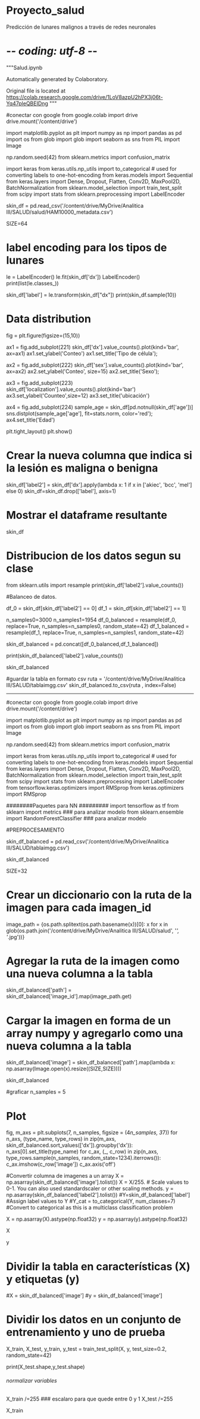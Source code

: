 # Proyecto_salud
Predicción de lunares malignos a través de redes neuronales
# -*- coding: utf-8 -*-
"""Salud.ipynb

Automatically generated by Colaboratory.

Original file is located at
    https://colab.research.google.com/drive/1LoV8azpU2hPX3j06t-Yq47pleQBEIDng
"""

#conectar con google
from google.colab import drive
drive.mount('/content/drive')

import matplotlib.pyplot as plt
import numpy as np
import pandas as pd
import os
from glob import glob
import seaborn as sns
from PIL import Image

np.random.seed(42)
from sklearn.metrics import confusion_matrix

import keras
from keras.utils.np_utils import to_categorical # used for converting labels to one-hot-encoding
from keras.models import Sequential
from keras.layers import Dense, Dropout, Flatten, Conv2D, MaxPool2D, BatchNormalization
from sklearn.model_selection import train_test_split
from scipy import stats
from sklearn.preprocessing import LabelEncoder

skin_df = pd.read_csv('/content/drive/MyDrive/Analitica III/SALUD/salud/HAM10000_metadata.csv')

SIZE=64

# label encoding para los tipos de lunares
le = LabelEncoder()
le.fit(skin_df['dx'])
LabelEncoder()
print(list(le.classes_))
 
skin_df['label'] = le.transform(skin_df["dx"]) 
print(skin_df.sample(10))

# Data distribution 
fig = plt.figure(figsize=(15,10))

ax1 = fig.add_subplot(221)
skin_df['dx'].value_counts().plot(kind='bar', ax=ax1)
ax1.set_ylabel('Conteo')
ax1.set_title('Tipo de célula');

ax2 = fig.add_subplot(222)
skin_df['sex'].value_counts().plot(kind='bar', ax=ax2)
ax2.set_ylabel('Conteo', size=15)
ax2.set_title('Sexo');

ax3 = fig.add_subplot(223)
skin_df['localization'].value_counts().plot(kind='bar')
ax3.set_ylabel('Counteo',size=12)
ax3.set_title('ubicación')


ax4 = fig.add_subplot(224)
sample_age = skin_df[pd.notnull(skin_df['age'])]
sns.distplot(sample_age['age'], fit=stats.norm, color='red');
ax4.set_title('Edad')

plt.tight_layout()
plt.show()

# Crear la nueva columna que indica si la lesión es maligna o benigna
skin_df['label2'] = skin_df['dx'].apply(lambda x: 1 if x in ['akiec', 'bcc', 'mel'] else 0)
skin_df=skin_df.drop(['label'], axis=1)
# Mostrar el dataframe resultante
skin_df

# Distribucion de los datos segun su clase
from sklearn.utils import resample
print(skin_df['label2'].value_counts())

#Balanceo de datos.

df_0 = skin_df[skin_df['label2'] == 0]
df_1 = skin_df[skin_df['label2'] == 1]

n_samples0=3000
n_samples1=1954
df_0_balanced = resample(df_0, replace=True, n_samples=n_samples0, random_state=42) 
df_1_balanced = resample(df_1, replace=True, n_samples=n_samples1, random_state=42) 


skin_df_balanced = pd.concat([df_0_balanced,df_1_balanced])

print(skin_df_balanced['label2'].value_counts())

skin_df_balanced

#guardar la tabla en formato csv
ruta = '/content/drive/MyDrive/Analitica III/SALUD/tablaimgg.csv'
skin_df_balanced.to_csv(ruta , index=False)



--------------------------------------------------------------------------------

#conectar con google
from google.colab import drive
drive.mount('/content/drive')

import matplotlib.pyplot as plt
import numpy as np
import pandas as pd
import os
from glob import glob
import seaborn as sns
from PIL import Image

np.random.seed(42)
from sklearn.metrics import confusion_matrix

import keras
from keras.utils.np_utils import to_categorical # used for converting labels to one-hot-encoding
from keras.models import Sequential
from keras.layers import Dense, Dropout, Flatten, Conv2D, MaxPool2D, BatchNormalization
from sklearn.model_selection import train_test_split
from scipy import stats
from sklearn.preprocessing import LabelEncoder
from tensorflow.keras.optimizers import RMSprop
from keras.optimizers import RMSprop


########Paquetes para NN #########
import tensorflow as tf
from sklearn import metrics ### para analizar modelo
from sklearn.ensemble import RandomForestClassifier  ### para analizar modelo

#PREPROCESAMIENTO

skin_df_balanced = pd.read_csv('/content/drive/MyDrive/Analitica III/SALUD/tablaimgg.csv')

skin_df_balanced

SIZE=32
# Crear un diccionario con la ruta de la imagen para cada imagen_id
image_path = {os.path.splitext(os.path.basename(x))[0]: x
              for x in glob(os.path.join('/content/drive/MyDrive/Analitica III/SALUD/salud', '*', '*.jpg'))}

# Agregar la ruta de la imagen como una nueva columna a la tabla
skin_df_balanced['path'] = skin_df_balanced['image_id'].map(image_path.get)

# Cargar la imagen en forma de un array numpy y agregarlo como una nueva columna a la tabla
skin_df_balanced['image'] = skin_df_balanced['path'].map(lambda x: np.asarray(Image.open(x).resize((SIZE,SIZE))))

skin_df_balanced

#graficar
n_samples = 5  

# Plot
fig, m_axs = plt.subplots(7, n_samples, figsize = (4*n_samples, 3*7))
for n_axs, (type_name, type_rows) in zip(m_axs, 
                                         skin_df_balanced.sort_values(['dx']).groupby('dx')):
    n_axs[0].set_title(type_name)
    for c_ax, (_, c_row) in zip(n_axs, type_rows.sample(n_samples, random_state=1234).iterrows()):
        c_ax.imshow(c_row['image'])
        c_ax.axis('off')
        
        
#Convertir columna de imagenes a un array
X = np.asarray(skin_df_balanced['image'].tolist())
X = X/255. # Scale values to 0-1. You can also used standardscaler or other scaling methods.
y = np.asarray(skin_df_balanced['label2'].tolist())
#Y=skin_df_balanced['label'] #Assign label values to Y
#Y_cat = to_categorical(Y, num_classes=7) #Convert to categorical as this is a multiclass classification problem

X = np.asarray(X).astype(np.float32)
y = np.asarray(y).astype(np.float32)

X

y

# Dividir la tabla en características (X) y etiquetas (y)
#X = skin_df_balanced['image']
#y = skin_df_balanced['image']

# Dividir los datos en un conjunto de entrenamiento y uno de prueba
X_train, X_test, y_train, y_test = train_test_split(X, y, test_size=0.2, random_state=42)


print(X_test.shape,y_test.shape)


######  normalizar variables ######
X_train /=255 ### escalaro para que quede entre 0 y 1
X_test /=255


X_train
